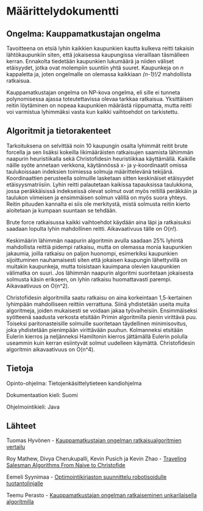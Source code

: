 # Määrittelydokumentti

## Ongelma: Kauppamatkustajan ongelma

Tavoitteena on etsiä lyhin kaikkien kaupunkien kautta kulkeva reitti takaisin lähtökaupunkiin siten, että jokaisessa kaupungissa vieraillaan täsmälleen kerran. Ennakolta tiedetään kaupunkien lukumäärä ja niiden väliset etäisyydet, jotka ovat molempiin suuntiin yhtä suuret. Kaupunkeja on _n_ kappaletta ja, joten ongelmalle on olemassa kaikkiaan _(n-1)!/2_ mahdollista ratkaisua.

Kauppamatkustajan ongelma on NP-kova ongelma, eli sille ei tunneta polynomisessa ajassa toteutettavissa olevaa tarkkaa ratkaisua. Yksittäisen reitin löytäminen on nopeaa kaupunkien määrästä riippumatta, mutta reitti voi varmistua lyhimmäksi vasta kun kaikki vaihtoehdot on tarkistettu.

## Algoritmit ja tietorakenteet

Tarkoituksena on selvittää noin 10 kaupungin osalta lyhimmät reitit brute forcella ja sen lisäksi kokeilla likimääräisten ratkaisujen saamista lähimmän naapurin heuristiikalla sekä Christofidesin heuristiikkaa käyttämällä. Kaikille näille syöte annetaan verkkona, käytännössä x- ja y-koordinaatit omissa taulukoissaan indeksien toimiessa solmuja määrittelevänä tekijänä. Koordinaattien perusteella solmuille lasketaan sitten keskinäiset etäisyydet etäisyysmatriisiin. Lyhin reitti palautetaan kaikissa tapauksissa taulukkona, jossa peräkkäisissä indekseissä olevat solmut ovat myös reitillä peräkkäin ja taulukon viimeisen ja ensimmäisen solmun välillä on myös suora yhteys. Reitin pituuden kannalta ei siis ole merkitystä, mistä solmusta reitin kierto aloitetaan ja kumpaan suuntaan se tehdään.

Brute force ratkaisussa kaikki vaihtoehdot käydään aina läpi ja ratkaisuksi saadaan lopulta lyhin mahdollinen reitti. Aikavaativuus tälle on O(n!).

Keskimäärin lähimmän naapurin algoritmin avulla saadaan 25% lyhintä mahdollista reittiä pidempi ratkaisu, mutta on olemassa monia kaupunkien jakaumia, joilla ratkaisu on paljon huonompi, esimerkiksi kaupunkien sijoittuminen nauhamaisesti siten että jokaisen kaupungin lähettyvillä on muitakin kaupunkeja, mutta toisistaan kauimpana olevien kaupunkien välimatka on suuri. Jos lähimmän naapurin algoritmi suoritetaan jokaisesta solmusta käsin erikseen, on lyhin ratkaisu huomattavasti parempi. Aikavaativuus on O(n^2).

Christofidesin algoritmilla saatu ratkaisu on aina korkeintaan 1,5-kertainen lyhimpään mahdolliseen reittiin verrattuna. Siinä yhdistetään useita muita algoritmeja, joiden mukaisesti se voidaan jakaa työvaiheisiin. Ensimmäiseksi syötteenä saadusta verkosta etsitään Primin algoritmilla pienin virittävä puu. Toiseksi paritonasteisille solmuille suoritetaan täydellinen minimisovitus, joka yhdistetään pienimpään virittävään puuhun. Kolmanneksi etsitään Eulerin kierros ja neljänneksi Hamiltonin kierros jättämällä Eulerin polulla useammin kuin kerran esiintyvät solmut uudelleen käymättä. Christofidesin algoritmin aikavaativuus on O(n^4).

## Tietoja

Opinto-ohjelma: Tietojenkäsittelytieteen kandiohjelma

Dokumentaation kieli: Suomi

Ohjelmointikieli: Java

## Lähteet

Tuomas Hyvönen - [Kauppamatkustajan ongelman ratkaisualgoritmien vertailu](https://erepo.uef.fi/bitstream/handle/123456789/19575/urn_nbn_fi_uef-20180562.pdf)

Roy Mathew, Divya Cherukupalli, Kevin Pusich ja Kevin Zhao - [Traveling Salesman Algorithms From Naive to Christofide](https://cse442-17f.github.io/Traveling-Salesman-Algorithms/)

Eemeli Syynimaa - [Optimointikirjaston suunnittelu robotisoidulle tuotantolinjalle](https://www.theseus.fi/bitstream/handle/10024/138506/Syynimaa_Eemeli.pdf?sequence=1&isAllowed=y)

Teemu Perasto - [Kauppamatkustajan ongelman ratkaiseminen unkarilaisella algoritmilla](https://trepo.tuni.fi/bitstream/handle/123456789/26226/perasto.pdf?sequence=4&isAllowed=y)



